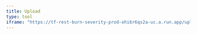 ```yaml
---
title: Upload
type: tool
iframe: "https://tf-rest-burn-severity-prod-ohi6r6qs2a-uc.a.run.app/upload"
---
```

